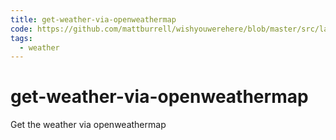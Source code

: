 ```yaml
---
title: get-weather-via-openweathermap
code: https://github.com/mattburrell/wishyouwerehere/blob/master/src/lambda/weatherHandler.js
tags: 
  - weather
---
```


# get-weather-via-openweathermap

Get the weather via openweathermap 
